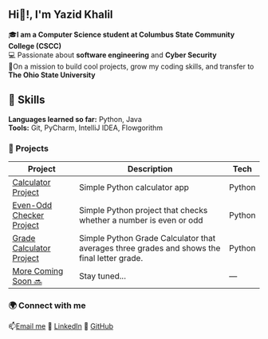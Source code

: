 ## Hi👋!, I'm Yazid Khalil

🎓**I am a Computer Science student at Columbus State Community College (CSCC)**  
💻 Passionate about **software engineering** and **Cyber Security**  
🎯On a mission to build cool projects, grow my coding skills, and transfer to **The Ohio State University**

## 🧠 Skills 
**Languages learned so far:** Python, Java  
**Tools:** Git, PyCharm, IntelliJ IDEA, Flowgorithm

### 🚀 Projects
| Project | Description | Tech |
|----------|--------------|------|
| [Calculator Project](https://github.com/yazidkhalil/calculator-project) | Simple Python calculator app | Python |
| [Even-Odd Checker Project](https://github.com/yazidkhalil/Even-Odd-Checker) | Simple Python project that checks whether a number is even or odd | Python |
| [Grade Calculator Project](https://github.com/yazidkhalil/Grade-Calculator) | Simple Python Grade Calculator that averages three grades and shows the final letter grade. | Python |
| [More Coming Soon 🔜]() | Stay tuned... | — |

### 🌍 Connect with me
📫[Email me](mailto:ykhalil2004@gmail.com)
💼 [LinkedIn](https://www.linkedin.com/in/yazid-khalil)
🐍 [GitHub](https://github.com/yazidkhalil)


<!--
**yazeed02-stack/yazeed02-stack** is a ✨ _special_ ✨ repository because its `README.md` (this file) appears on your GitHub profile.

Here are some ideas to get you started:

- 🔭 I’m currently working on ...
- 🌱 I’m currently learning ...
- 👯 I’m looking to collaborate on ...
- 🤔 I’m looking for help with ...
- 💬 Ask me about ...
- 📫 How to reach me: ...
- 😄 Pronouns: ...
- ⚡ Fun fact: ...
-->
